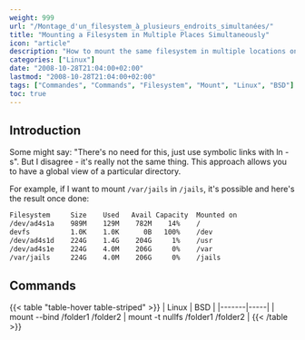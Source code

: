 ```yaml
---
weight: 999
url: "/Montage_d'un_filesystem_à_plusieurs_endroits_simultanées/"
title: "Mounting a Filesystem in Multiple Places Simultaneously"
icon: "article"
description: "How to mount the same filesystem in multiple locations on Linux and BSD systems."
categories: ["Linux"]
date: "2008-10-28T21:04:00+02:00"
lastmod: "2008-10-28T21:04:00+02:00"
tags: ["Commandes", "Commands", "Filesystem", "Mount", "Linux", "BSD"]
toc: true
---
```


## Introduction

Some might say: "There's no need for this, just use symbolic links with ln -s". But I disagree - it's really not the same thing. This approach allows you to have a global view of a particular directory.

For example, if I want to mount `/var/jails` in `/jails`, it's possible and here's the result once done:

```bash
Filesystem     Size    Used   Avail Capacity  Mounted on
/dev/ad4s1a    989M    129M    782M    14%    /
devfs          1.0K    1.0K      0B   100%    /dev
/dev/ad4s1d    224G    1.4G    204G     1%    /usr
/dev/ad4s1e    224G    4.0M    206G     0%    /var
/var/jails     224G    4.0M    206G     0%    /jails
```

## Commands

{{< table "table-hover table-striped" >}}
| Linux | BSD |
|-------|-----|
| mount --bind /folder1 /folder2 | mount -t nullfs /folder1 /folder2 |
{{< /table >}}